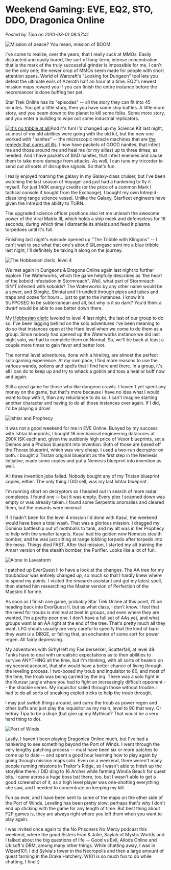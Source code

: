 # Weekend Gaming: EVE, EQ2, STO, DDO, Dragonica Online

*Posted by Tipa on 2010-03-01 08:37:41*

![](../uploads/2010/03/GameClient-2010-02-28-18-44-20-73.jpg "Mission of peace? You mean, mission of BOOM.")

I've come to realize, over the years, that I really suck at MMOs. Easily distracted and easily bored, the sort of long-term, intense concentration that is the mark of the truly successful grinder is impossible for me. I can't be the only one; the newer crop of MMOs seem made for people with short attention spans. World of Warcraft's "Looking for Dungeon" tool lets you defeat the ultimate evils of Azeroth half an hour at a time. EQ2's newest mission maps reward you if you can finish the entire instance before the necromancer is done buffing her pet.

Star Trek Online has its "episodes" -- all the story they can fit into 45 minutes. You get a little story, then you have some ship battles. A little more story, and you beam down to the planet to kill some folks. Some more story, and you enter a building to wipe out some industrial replicators.

[![](../uploads/2010/03/GameClient-2010-03-01-07-54-36-75-225x225.jpg "It's no tribble at all!")](../uploads/2010/03/GameClient-2010-03-01-07-54-36-75.jpg)And it's fun! I'd changed up my Science Kit last night, so most of my old abilities were going with the old kit, but the new one worked with "nanites" -- the microscopic miracle machines that are [the remedy that cures all ills](http://www.englishclub.com/ref/esl/Sayings/Quizzes/3/Death_is_a_remedy_for_all_ills_992.htm). I now have packets of GOOD nanites, that infect me and those around me and heal me (or my allies) up to three times, as needed. And I have packets of BAD nanites, that infect enemies and cause them to take more damage from attacks. As well, I can tune my tricorder to send out all sorts of disruptive signals. So that's fun.

I really enjoyed roaming the galaxy in my Galaxy-class cruiser, but I've been watching the last season of Voyager and just had a hankering to fly it myself. For just 140K energy credits (or the price of a common Mark I tactical console if bought from the Exchange), I bought my own Intrepid-class long range science vessel. Unlike the Galaxy, Starfleet engineers have given the Intrepid the ability to TURN.

The upgraded science officer positions also let me unleash the awesome power of the Viral Matrix III, which holds a ship meek and defenseless for 16 seconds, during which time I dismantle its shields and feed it plasma torpedoes until it's full.

Finishing last night's episode opened up "The Tribble with Klingons" -- I can't wait to see what that one's about! @Longasc sent me a blue tribble last night, I'll definitely be taking it along on the journey.

![](../uploads/2010/03/dndclient-2010-02-28-23-43-57-84.jpg "The Hobbesian cleric, level 4")

We met again in Dungeons & Dragons Online again last night to further explore The Waterworks, which the game helpfully describes as 'the heart of the kobold infestation in Stormreach". Well, what part of Stormreach ISN'T infested with kobolds? The Waterworks by any other name would be a sewer, and Stingite, Shintai and I trundled through pipes and tubes and traps and oozes for hours... just to get to the instances. I know it's SUPPOSED to be subterranean and all, but why is it so dark? You'd think a dwarf would be able to see better down there.

My [Hobbesian cleric](../index.php/2010/01/08/dungeons-dragons-online-a-hobbesian-cleric/) leveled to level 4 last night, the last of our group to do so. I've been lagging behind on the solo adventures I've been meaning to do so that instances open at the Hard level when we come to do them as a group. Since nobody had opened up the Waterworks instance we did last night solo, we had to complete them on Normal. So, we'll be back at least a couple more times to gain favor and better loot.

The normal level adventures, done with a hireling, are almost the perfect solo gaming experience. At my own pace, I find more reasons to use the various wands, potions and spells that I find here and there. In a group, it's all I can do to keep up and try to whack a goblin and toss a heal or buff now and again.

Still a great game for those who like dungeon crawls. I haven't yet spent any money on the game, but that's more because I have no idea what I would want to buy with it, than any reluctance to do so. I can't imagine starting another character and having to do all those instances over again. If I did, I'd be playing a drow!

![](../uploads/2010/03/ExeFile-2010-02-25-20-20-43-48.jpg "Ishtar and Prophecy")

It was not a good weekend for me in EVE Online. Buoyed by my success with Ishtar blueprints, I bought 16 mechanical engineering datacores at 290K ISK each and, given the suddenly high price of Vexor blueprints, set a Deimos and a Phobos blueprint into invention. Both of those are based off the Thorax blueprint, which was very cheap. I used a two-run decryptor on both. I bought a Tristan original blueprint as the first step in the Nemesis Initiative, made some copies and put a Nemesis blueprint into invention as well.

All three invention jobs failed. Nobody bought any of my Tristan blueprint copies, either. The only thing I DID sell, was my last Ishtar blueprint.

I'm running short on decryptors so I headed out in search of more radar complexes. I found one -- but it was empty. Every plex I scanned down was empty or was already taken. I found some Serpentis anomalies and cleared them, but the rewards were minimal.

If it hadn't been for the level 4 mission I'd done with Kasul, the weekend would have been a total wash. That was a glorious mission. I dragged my Dominix battleship out of mothballs to tank, and my alt was in her Prophecy to help with the smaller targets. Kasul had his golden new Nemesis stealth bomber, and he was just sitting at range lobbing torpedo after torpedo into the mess. Things died FAST. After that mission, I started my alt training the Amarr version of the stealth bomber, the Purifier. Looks like a lot of fun.

![](../uploads/2010/03/EverQuest2-2010-03-01-00-49-57-67.jpg "Alone in Lavastorm")

I patched up EverQuest II to have a look at the changes. The AA tree for my troubadour was entirely changed up, so much so that I hardly knew where to spend my points. I visited the research assistant and got my latest spell, then started him researching the Master version of Perfection of the Maestro II for me.

As soon as I finish one game, probably Star Trek Online at this point, I'll be heading back into EverQuest II, but as what class, I don't know. I feel that the need for troubs is minimal at best in groups, and even where they are wanted, I'm a pretty poor one. I don't have a full set of AAs yet, and what groups want is an AA right at the end of the tree. That's pretty much all they want. LFG shouts usually are very careful to specify that the kind of bard they want is a DIRGE, or failing that, an enchanter of some sort for power regen. All fairly depressing.

My adventures with Sirhyl left my Fae berserker, Scatterfall, at level 48. Tanks have to deal with unrealistic expectations as to their abilities to survive ANYTHING all the time, but I'm thinking, with all sorts of healers on my second account, that she would have a better chance of living through the leveling process. I two-boxed my troub and inquisitor to 80, and most of the time, the troub was being carried by the inq. There was a solo fight in the Kunzar jungle where you had to fight an increasingly difficult opponent -- the shackle series. My inquisitor sailed through those without trouble. I had to do all sorts of sneaking exploit tricks to help the troub through.

I may just switch things around, and carry the troub as power regen and other buffs and just play the inquisitor as my main, level to 90 that way. Or betray Tipa to be a dirge (but give up my Mythical? That would be a very hard thing to do).

![](../uploads/2010/03/Dragonica-2010-03-01-07-05-48-68.jpg "Port of Winds")

Lastly, I haven't been playing Dragonica Online much, but I've had a hankering to see something beyond the Port of Winds. I went through the very lengthy patching process -- must have been six or more patches to come up to date -- and spent a good hour learning how to play again by going through mission maps solo. Even on a weekend, there weren't many people running missions in Traitor's Ridge, so I wasn't able to finish up the storyline there. I DID ding to 16 Archer while farming Windia Beach for quest bits. I came across a huge boss bat there, too, but I wasn't able to get a good screenshot of it, as a high level player was one-shotting everything she saw, and I needed to concentrate on keeping my kill.

Fun as ever, and I have been sent to some of the maps on the other side of the Port of Winds. Leveling has been pretty slow; perhaps that's why I don't end up sticking with the game for any length of time. But best thing about F2P games is, they are always right where you left them when you want to play again.

I was invited once again to the No Prisoners No Mercy podcast this weekend, where the good Sisters Fran & Julie, Saylah of Mystic Worlds and I talked about the big questions of life -- Good vs Evil, Allods Online and Ubisoft's DRM, among many other things. While chatting away, I was in Wizard101. I did Sylvia's tower in the Necropolis and then a large amount of quest farming in the Drake Hatchery. W101 is so much fun to do while chatting, I find :)


